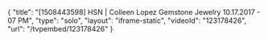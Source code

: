 {
    "title": "[1508443598] HSN | Colleen Lopez Gemstone Jewelry 10.17.2017 - 07 PM",
    "type": "solo",
    "layout": "iframe-static",
    "videoId": "123178426",
    "url": "\/tvpembed\/123178426"
}